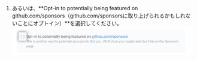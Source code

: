 1. あるいは、**Opt-in to potentially being featured on github.com/sponsors（github.com/sponsorsに取り上げられるかもしれないことにオプトイン）**を選択してください。 ![取り上げられることへのオプトインのチェックボックス](/assets/images/help/sponsors/opt-in-to-being-featured.png)
